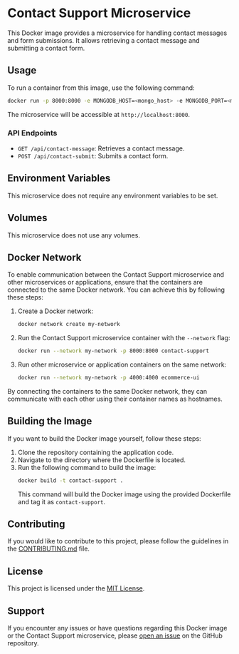 # Contact Support Microservice

This Docker image provides a microservice for handling contact messages and form submissions. It allows retrieving a contact message and submitting a contact form.

## Usage

To run a container from this image, use the following command:

```bash
docker run -p 8000:8000 -e MONGODB_HOST=<mongo_host> -e MONGODB_PORT=<mongo_port> -e MONGODB_DATABASE=<mongo_database> contact-support
```

The microservice will be accessible at `http://localhost:8000`.

### API Endpoints

- `GET /api/contact-message`: Retrieves a contact message.
- `POST /api/contact-submit`: Submits a contact form.

## Environment Variables

This microservice does not require any environment variables to be set.

## Volumes

This microservice does not use any volumes.

## Docker Network

To enable communication between the Contact Support microservice and other microservices or applications, ensure that the containers are connected to the same Docker network. You can achieve this by following these steps:

1. Create a Docker network:
   ```bash
   docker network create my-network
   ```

2. Run the Contact Support microservice container with the `--network` flag:
   ```bash
   docker run --network my-network -p 8000:8000 contact-support
   ```

3. Run other microservice or application containers on the same network:
   ```bash
   docker run --network my-network -p 4000:4000 ecommerce-ui
   ```

By connecting the containers to the same Docker network, they can communicate with each other using their container names as hostnames.

## Building the Image

If you want to build the Docker image yourself, follow these steps:

1. Clone the repository containing the application code.
2. Navigate to the directory where the Dockerfile is located.
3. Run the following command to build the image:
   ```bash
   docker build -t contact-support .
   ```
   This command will build the Docker image using the provided Dockerfile and tag it as `contact-support`.

## Contributing

If you would like to contribute to this project, please follow the guidelines in the [CONTRIBUTING.md](./CONTRIBUTING.md) file.

## License

This project is licensed under the [MIT License](./LICENSE).

## Support

If you encounter any issues or have questions regarding this Docker image or the Contact Support microservice, please [open an issue](https://github.com/your-repo/issues) on the GitHub repository.
